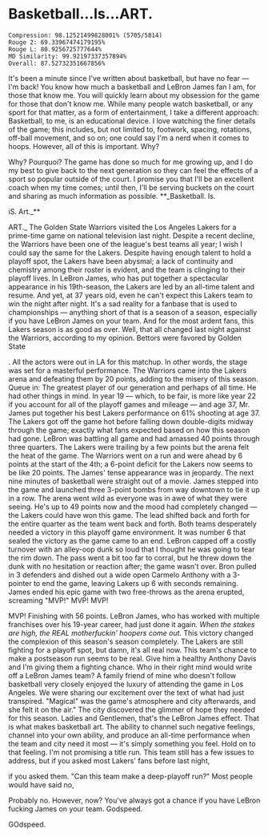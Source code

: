 # Basketball…Is…ART.

```
Compression: 98.12521499828001% (5705/5814)
Rouge 2: 69.33967474179195%
Rouge L: 80.9256725777644%
MD Similarity: 99.92197337357894%
Overall: 87.52732351667856%
```

It's been a minute since I've written about basketball, but have no fear — I'm back! You know how much a basketball and LeBron James fan I am, for those that know me. You will quickly learn about my obsession for the game for those that don't know me. While many people watch basketball, or any sport for that matter, as a form of entertainment, I take a different approach: Basketball, to me, is an educational device. I love watching the finer details of the game; this includes, but not limited to, footwork, spacing, rotations, off-ball movement, and so on; one could say I'm a nerd when it comes to hoops. However, all of this is important. Why?

 Why? Pourquoi? The game has done so much for me growing up, and I do my best to give back to the next generation so they can feel the effects of a sport so popular outside of the court. I promise you that I'll be an excellent coach when my time comes; until then, I'll be serving buckets on the court and sharing as much information as possible. **\_Basketball. Is.

 iS. Art.\_**

 ART.\_ The Golden State Warriors visited the Los Angeles Lakers for a prime-time game on national television last night. Despite a recent decline, the Warriors have been one of the league's best teams all year; I wish I could say the same for the Lakers. Despite having enough talent to hold a playoff spot, the Lakers have been abysmal; a lack of continuity and chemistry among their roster is evident, and the team is clinging to their playoff lives. In LeBron James, who has put together a spectacular appearance in his 19th-season, the Lakers are led by an all-time talent and resume. And yet, at 37 years old, even he can't expect this Lakers team to win the night after night. It's a sad reality for a fanbase that is used to championships — anything short of that is a season of a season, especially if you have LeBron James on your team. And for the most ardent fans, this Lakers season is as good as over. Well, that all changed last night against the Warriors, according to my opinion. Bettors were favored by Golden State

. All the actors were out in LA for this matchup. In other words, the stage was set for a masterful performance. The Warriors came into the Lakers arena and defeating them by 20 points, adding to the misery of this season. Queue in: The greatest player of our generation and perhaps of all time. He had other things in mind. In year 19 — which, to be fair, is more like year 22 if you account for all of the playoff games and mileage — and age 37, Mr. James put together his best Lakers performance on 61% shooting at age 37. The Lakers got off the game hot before falling down double-digits midway through the game; exactly what fans expected based on how this season had gone. LeBron was battling all game and had amassed 40 points through three quarters. The Lakers were trailing by a few points but the arena felt the heat of the game. The Warriors went on a run and were ahead by 6 points at the start of the 4th; a 6-point deficit for the Lakers now seems to be like 20 points. The James' tense appearance was in jeopardy. The next nine minutes of basketball were straight out of a movie. James stepped into the game and launched three 3-point bombs from way downtown to tie it up in a row. The arena went wild as everyone was in awe of what they were seeing. He's up to 49 points now and the mood had completely changed — the Lakers could have won this game. The lead shifted back and forth for the entire quarter as the team went back and forth. Both teams desperately needed a victory in this playoff game environment. It was number 6 that sealed the victory as the game came to an end. LeBron capped off a costly turnover with an alley-oop dunk so loud that I thought he was going to tear the rim down. The pass went a bit too far to corral, but he threw down the dunk with no hesitation or reaction after; the game wasn't over. Bron pulled in 3 defenders and dished out a wide open Carmelo Anthony with a 3-pointer to end the game, leaving Lakers up 6 with seconds remaining. James ended his epic game with two free-throws as the arena erupted, screaming "MVP!" MVP! MVP! 

MVP! Finishing with 56 points. LeBron James, who has worked with multiple franchises over his 19-year career, had just done it again. *When the stakes are high, the REAL motherfuckin' hoopers come out.* This victory changed the complexion of this season's season completely. The Lakers are still fighting for a playoff spot, but damn, it's all real now. This team's chance to make a postseason run seems to be real. Give him a healthy Anthony Davis and I'm giving them a fighting chance. Who in their right mind would write off a LeBron James team? A family friend of mine who doesn't follow basketball very closely enjoyed the luxury of attending the game in Los Angeles. We were sharing our excitement over the text of what had just transpired. "Magical" was the game's atmosphere and city afterwards, and she felt it on the air." The city discovered the glimmer of hope they needed for this season. Ladies and Gentlemen, that's the LeBron James effect. That is what makes basketball art. The ability to channel such negative feelings, channel into your own ability, and produce an all-time performance when the team and city need it most — it's simply something you feel. Hold on to that feeling. I'm not promising a title run. This team still has a few issues to address, but if you asked most Lakers' fans before last night,

 if you asked them. "Can this team make a deep-playoff run?" Most people would have said no, 

 Probably no. However, now? You've always got a chance if you have LeBron fucking James on your team. Godspeed.

 GOdspeed. 
